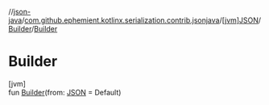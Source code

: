 //[json-java](../../../../index.md)/[com.github.ephemient.kotlinx.serialization.contrib.jsonjava](../../index.md)/[[jvm]JSON](../index.md)/[Builder](index.md)/[Builder](-builder.md)

# Builder

[jvm]\
fun [Builder](-builder.md)(from: [JSON](../index.md) = Default)
